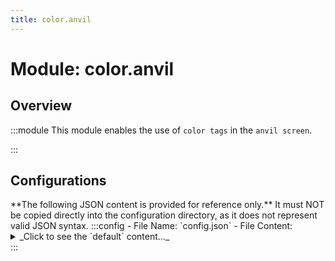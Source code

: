 ```yaml
---
title: color.anvil
---
```



# Module: color.anvil

## Overview
:::module
  This module enables the use of `color tags` in the `anvil screen`.


:::
## Configurations
<Admonition type="warning" icon="" title="">
**The following JSON content is provided for reference only.**
It must NOT be copied directly into the configuration directory, as it does not represent valid JSON syntax.
</Admonition>
:::config
- File Name: `config.json`
- File Content: 
<details>

<summary>_Click to see the `default` content..._</summary>

```json showLineNumbers title="config/fuji/modules/color/anvil/config.json"
{
  /* By default, any player can use `all style tags`.
  Enable this option requires the player to has `corresponding permission` to use that `style tag`.
  
  For example, to use `<red>` tag, requires `fuji.style.anvil.red` permission. */
  "requires_corresponding_permission_to_use_style_tag": false
}
```
</details>
:::
